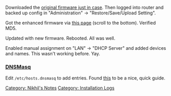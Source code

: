 Downloaded the [original firmware just in
case](http://www.asus.com/us/Networking/RTN66U/HelpDesk_Download/). Then
logged into router and backed up config in "Administration" →
"Restore/Save/Upload Setting".

Got the enhanced firmware via [this
page](http://www.lostrealm.ca/tower/node/79) (scroll to the bottom).
Verified MD5.

Updated with new firmware. Rebooted. All was well.

Enabled manual assignment on "LAN" → "DHCP Server" and added devices and
names. This wasn't working before. Yay.

### [DNSMasq](http://www.thekelleys.org.uk/dnsmasq/doc.html)

Edit `/etc/hosts.dnsmasq` to add entries. Found
[this](http://www.dd-wrt.com/wiki/index.php/DNSMasq_-_DNS_for_your_local_network_-_HOWTO)
to be a nice, quick guide.

[Category: Nikhil's Notes](Category:_Nikhil's_Notes "wikilink")
[Category: Installation Logs](Category:_Installation_Logs "wikilink")
